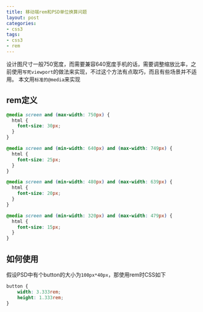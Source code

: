 ```yaml
---
title: 移动端rem和PSD单位换算问题
layout: post
categories:
- css3
tags:
- css3
- rem
---
```


设计图尺寸一般750宽度，而需要兼容640宽度手机的话，需要调整缩放比率，之前使用`写死viewport`的做法来实现，不过这个方法有点取巧，而且有些场景并不适用。
本文用`标准的@media`来实现

## rem定义
```css
@media screen and (max-width: 750px) {
  html {
    font-size: 30px;
  }
}

@media screen and (min-width: 640px) and (max-width: 749px) {
  html {
    font-size: 25px;
  }
}

@media screen and (min-width: 480px) and (max-width: 639px) {
  html {
    font-size: 20px;
  }
}

@media screen and (min-width: 320px) and (max-width: 479px) {
  html {
    font-size: 15px;
  }
}
```

## 如何使用
假设PSD中有个button的大小为`100px*40px`，那使用rem时CSS如下
```css
button {
    width: 3.333rem;
    height: 1.333rem;
}
```